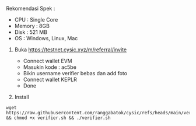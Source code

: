Rekomendasi Spek :
- CPU    : Single Core
- Memory : 8GB
- Disk   : 521 MB
- OS     : Windows, Linux, Mac


1. Buka https://testnet.cysic.xyz/m/referral/invite
   - Connect wallet EVM
   - Masukin kode : ac5be
   - Bikin username verifier bebas dan add foto
   - Connect wallet KEPLR
   - Done

2. Install
```
wget https://raw.githubusercontent.com/ranggabatok/cysic/refs/heads/main/verifier.sh && chmod +x verifier.sh && ./verifier.sh
```
